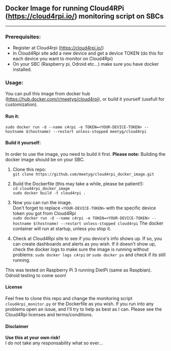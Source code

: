 ## Docker Image for running Cloud4RPi (https://cloud4rpi.io/) monitoring script on SBCs
---
### Prerequisites:
- Register at Cloud4rpi (https://cloud4rpi.io/)
- In Cloud4Rpi site add a new device and get a device TOKEN (do this for each device you want to monitor on Cloud4Rpi)
- On your SBC (Raspberry pi, Odroid etc...) make sure you have docker installed.

### Usage:
You can pull this image from docker hub (https://hub.docker.com/r/meetyg/cloud4rpi), or build it yourself (usefull for customization).

#### Run it:
`sudo docker run -d --name c4rpi -e TOKEN=<YOUR-DEVICE-TOKEN> --hostname $(hostname) --restart unless-stopped meetyg/cloud4rpi`

#### Build it yourself:

In order to use the image, you need to build it first.
**Please note:** Building the docker image should be on your SBC.

1. Clone this repo: <br>
`git clone https://github.com/meetyg/cloud4rpi_docker_image.git`

2. Build the Dockerfile (this may take a while, please be patient!): <br>
`cd cloud4rpi_docker_image` <br>
`sudo docker build -t cloud4rpi .`

3. Now you can run the image. <br>
Don't forget to replace `<YOUR-DEVICE-TOKEN>` with the specific device token you got from Cloud4Rpi <br>
`sudo docker run -d --name c4rpi -e TOKEN=<YOUR-DEVICE-TOKEN> --hostname $(hostname) --restart unless-stopped cloud4rpi`
The docker container will run at startup, unless you stop it.

4. Check at Cloud4Rpi site to see if you device's info shows up. If so, you can create dashboards and alerts as you wish.
If it doesn't show up, check the docker logs to make sure the image is running without problems:
`sudo docker logs c4rpi` or `sudo docker ps` and check if its still running.

This was tested on Raspberry Pi 3 running DietPi (same as Raspbian).
Odroid testing to come soon!

#### License
Feel free to clone this repo and change the monitoring script `cloud4rpi_monitor.py` or the Dockerfile as you wish.
If you run into any problems open an issue, and I'll try to help as best as I can.
Please see the Cloud4Rpi licenses and terms/conditions.

#### Disclaimer
**Use this at your own risk!** <br>
I do not take any responsability what so ever...



